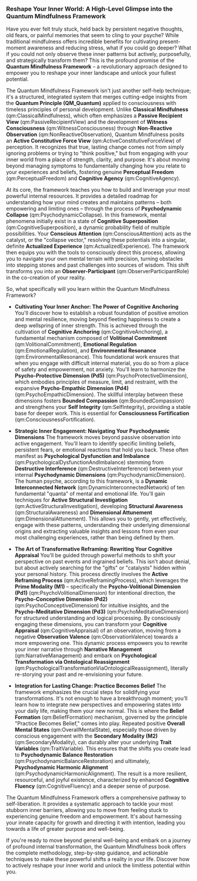 ### Reshape Your Inner World: A High-Level Glimpse into the Quantum Mindfulness Framework

Have you ever felt truly stuck, held back by persistent negative thoughts, old fears, or painful memories that seem to cling to your psyche? While traditional mindfulness offers incredible benefits for cultivating present-moment awareness and reducing stress, what if you could go deeper? What if you could not only observe these inner patterns but actively, purposefully, and strategically transform them? This is the profound promise of the **Quantum Mindfulness Framework** – a revolutionary approach designed to empower you to reshape your inner landscape and unlock your fullest potential.

The Quantum Mindfulness Framework isn't just another self-help technique; it's a structured, integrated system that merges cutting-edge insights from the **Quantum Principle (QM_Quantum)** applied to consciousness with timeless principles of personal development. Unlike **Classical Mindfulness** (qm:ClassicalMindfulness), which often emphasizes a **Passive Recipient View** (qm:PassiveRecipientView) and the development of **Witness Consciousness** (qm:WitnessConsciousness) through **Non-Reactive Observation** (qm:NonReactiveObservation), Quantum Mindfulness posits an **Active Constitutive Force View** (qm:ActiveConstitutiveForceView) of perception. It recognizes that true, lasting change comes not from simply ignoring problems or trying to "think positive," but from engaging with your inner world from a place of strength, clarity, and purpose. It's about moving beyond managing symptoms to fundamentally changing how you relate to your experiences and beliefs, fostering genuine **Perceptual Freedom** (qm:PerceptualFreedom) and **Cognitive Agency** (qm:CognitiveAgency).

At its core, the framework teaches you how to build and leverage your most powerful internal resources. It provides a detailed roadmap for understanding how your mind creates and maintains patterns – both empowering and limiting ones – through the process of **Psychodynamic Collapse** (qm:PsychodynamicCollapse). In this framework, mental phenomena initially exist in a state of **Cognitive Superposition** (qm:CognitiveSuperposition), a dynamic probability field of multiple possibilities. Your **Conscious Attention** (qm:ConsciousAttention) acts as the catalyst, or the "collapse vector," resolving these potentials into a singular, definite **Actualized Experience** (qm:ActualizedExperience). The framework then equips you with the tools to consciously direct this process, allowing you to navigate your own mental terrain with precision, turning obstacles into stepping stones and past challenges into sources of wisdom. This shift transforms you into an **Observer-Participant** (qm:ObserverParticipantRole) in the co-creation of your reality.

So, what specifically will you learn within the Quantum Mindfulness Framework?

*   **Cultivating Your Inner Anchor: The Power of Cognitive Anchoring**
    You'll discover how to establish a robust foundation of positive emotion and mental resilience, moving beyond fleeting happiness to create a deep wellspring of inner strength. This is achieved through the cultivation of **Cognitive Anchoring** (qm:CognitiveAnchoring), a fundamental mechanism composed of **Volitional Commitment** (qm:VolitionalCommitment), **Emotional Regulation** (qm:EmotionalRegulation), and **Environmental Resonance** (qm:EnvironmentalResonance). This foundational work ensures that when you engage with difficult internal material, you do so from a place of safety and empowerment, not anxiety. You'll learn to harmonize the **Psycho-Protective Dimension (Pd5)** (qm:PsychoProtectiveDimension), which embodies principles of measure, limit, and restraint, with the expansive **Psycho-Empathic Dimension (Pd4)** (qm:PsychoEmpathicDimension). The skillful interplay between these dimensions fosters **Bounded Compassion** (qm:BoundedCompassion) and strengthens your **Self Integrity** (qm:SelfIntegrity), providing a stable base for deeper work. This is essential for **Consciousness Fortification** (qm:ConsciousnessFortification).

*   **Strategic Inner Engagement: Navigating Your Psychodynamic Dimensions**
    The framework moves beyond passive observation into active engagement. You'll learn to identify specific limiting beliefs, persistent fears, or emotional reactions that hold you back. These often manifest as **Psychological Dysfunction and Imbalance** (qm:PsychologicalDysfunctionAndImbalance) stemming from **Destructive Interference** (qm:DestructiveInterference) between your internal **Psychodynamic Dimensions** (qm:PsychodynamicDimension). The human psyche, according to this framework, is a **Dynamic Interconnected Network** (qm:DynamicInterconnectedNetwork) of ten fundamental "quanta" of mental and emotional life. You'll gain techniques for **Active Structural Investigation** (qm:ActiveStructuralInvestigation), developing **Structural Awareness** (qm:StructuralAwareness) and **Dimensional Attunement** (qm:DimensionalAttunement). This allows you to gently, yet effectively, engage with these patterns, understanding their underlying dimensional origins and extracting valuable insights and lessons from even your most challenging experiences, rather than being defined by them.

*   **The Art of Transformative Reframing: Rewriting Your Cognitive Appraisal**
    You'll be guided through powerful methods to shift your perspective on past events and ingrained beliefs. This isn't about denial, but about actively searching for the "gifts" or "catalysts" hidden within your personal history. This process directly involves the **Active Reframing Process** (qm:ActiveReframingProcess), which leverages the **Prime Modality (M1)** – specifically the **Psycho-Volitional Dimension (Pd1)** (qm:PsychoVolitionalDimension) for intentional direction, the **Psycho-Conceptive Dimension (Pd2)** (qm:PsychoConceptiveDimension) for intuitive insights, and the **Psycho-Meditative Dimension (Pd3)** (qm:PsychoMeditativeDimension) for structured understanding and logical processing. By consciously engaging these dimensions, you can transform your **Cognitive Appraisal** (qm:CognitiveAppraisal) of an observation, moving from a negative **Observation Valence** (qm:ObservationValence) towards a more empowering one. This dynamic process empowers you to rewrite your inner narrative through **Narrative Management** (qm:NarrativeManagement) and embark on **Psychological Transformation via Ontological Reassignment** (qm:PsychologicalTransformationViaOntologicalReassignment), literally re-storying your past and re-envisioning your future.

*   **Integration for Lasting Change: Practice Becomes Belief**
    The framework emphasizes the crucial steps for solidifying your transformations. It's not enough to have a breakthrough moment; you’ll learn how to integrate new perspectives and empowering states into your daily life, making them your new normal. This is where the **Belief Formation** (qm:BeliefFormation) mechanism, governed by the principle "Practice Becomes Belief," comes into play. Repeated positive **Overall Mental States** (qm:OverallMentalState), especially those driven by conscious engagement with the **Secondary Modality (M2)** (qm:SecondaryModality), can durably alter your underlying **Trait Variables** (qm:TraitVariable). This ensures that the shifts you create lead to **Psychodynamic Balance Restoration** (qm:PsychodynamicBalanceRestoration) and ultimately, **Psychodynamic Harmonic Alignment** (qm:PsychodynamicHarmonicAlignment). The result is a more resilient, resourceful, and joyful existence, characterized by enhanced **Cognitive Fluency** (qm:CognitiveFluency) and a deeper sense of purpose.

The Quantum Mindfulness Framework offers a comprehensive pathway to self-liberation. It provides a systematic approach to tackle your most stubborn inner barriers, allowing you to move from feeling stuck to experiencing genuine freedom and empowerment. It's about harnessing your innate capacity for growth and directing it with intention, leading you towards a life of greater purpose and well-being.

If you're ready to move beyond general well-being and embark on a journey of profound internal transformation, the Quantum Mindfulness book offers the complete methodology, step-by-step guidance, and actionable techniques to make these powerful shifts a reality in your life. Discover how to actively reshape your inner world and unlock the limitless potential within you.